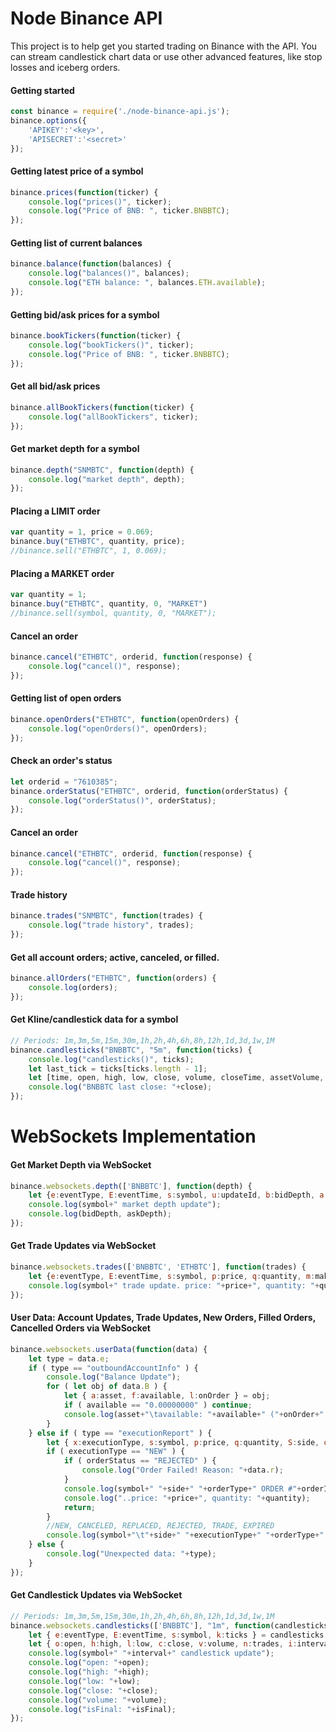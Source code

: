 # Node Binance API
This project is to help get you started trading on Binance with the API. You can stream candlestick chart data or use other advanced features, like stop losses and iceberg orders.

#### Getting started
```javascript
const binance = require('./node-binance-api.js');
binance.options({
	'APIKEY':'<key>',
	'APISECRET':'<secret>'
});
```

#### Getting latest price of a symbol
```javascript
binance.prices(function(ticker) {
	console.log("prices()", ticker);
	console.log("Price of BNB: ", ticker.BNBBTC);
});
```

#### Getting list of current balances
```javascript
binance.balance(function(balances) {
	console.log("balances()", balances);
	console.log("ETH balance: ", balances.ETH.available);
});
```

#### Getting bid/ask prices for a symbol
```javascript
binance.bookTickers(function(ticker) {
	console.log("bookTickers()", ticker);
	console.log("Price of BNB: ", ticker.BNBBTC);
});
```

#### Get all bid/ask prices
```javascript
binance.allBookTickers(function(ticker) {
	console.log("allBookTickers", ticker);
});
```

#### Get market depth for a symbol
```javascript
binance.depth("SNMBTC", function(depth) {
	console.log("market depth", depth);
});
```

#### Placing a LIMIT order
```javascript
var quantity = 1, price = 0.069;
binance.buy("ETHBTC", quantity, price);
//binance.sell("ETHBTC", 1, 0.069);
```

#### Placing a MARKET order
```javascript
var quantity = 1;
binance.buy("ETHBTC", quantity, 0, "MARKET")
//binance.sell(symbol, quantity, 0, "MARKET");
```

#### Cancel an order
```javascript
binance.cancel("ETHBTC", orderid, function(response) {
	console.log("cancel()", response);
});
```

#### Getting list of open orders
```javascript
binance.openOrders("ETHBTC", function(openOrders) {
	console.log("openOrders()", openOrders);
});
```

#### Check an order's status
```javascript
let orderid = "7610385";
binance.orderStatus("ETHBTC", orderid, function(orderStatus) {
	console.log("orderStatus()", orderStatus);
});
```

#### Cancel an order
```javascript
binance.cancel("ETHBTC", orderid, function(response) {
	console.log("cancel()", response);
});
```

#### Trade history
```javascript
binance.trades("SNMBTC", function(trades) {
	console.log("trade history", trades);
});
```

#### Get all account orders; active, canceled, or filled.
```javascript
binance.allOrders("ETHBTC", function(orders) {
	console.log(orders);
});
```

#### Get Kline/candlestick data for a symbol
```javascript
// Periods: 1m,3m,5m,15m,30m,1h,2h,4h,6h,8h,12h,1d,3d,1w,1M
binance.candlesticks("BNBBTC", "5m", function(ticks) {
	console.log("candlesticks()", ticks);
	let last_tick = ticks[ticks.length - 1];
	let [time, open, high, low, close, volume, closeTime, assetVolume, trades, buyBaseVolume, buyAssetVolume, ignored] = last_tick;
	console.log("BNBBTC last close: "+close);
});
```

# WebSockets Implementation

#### Get Market Depth via WebSocket
```javascript
binance.websockets.depth(['BNBBTC'], function(depth) {
	let {e:eventType, E:eventTime, s:symbol, u:updateId, b:bidDepth, a:askDepth} = depth;
	console.log(symbol+" market depth update");
	console.log(bidDepth, askDepth);
});
```

#### Get Trade Updates via WebSocket
```javascript
binance.websockets.trades(['BNBBTC', 'ETHBTC'], function(trades) {
	let {e:eventType, E:eventTime, s:symbol, p:price, q:quantity, m:maker, a:tradeId} = trades;
	console.log(symbol+" trade update. price: "+price+", quantity: "+quantity+", maker: "+maker);
});
```

#### User Data: Account Updates, Trade Updates, New Orders, Filled Orders, Cancelled Orders via WebSocket
```javascript
binance.websockets.userData(function(data) {
	let type = data.e;
	if ( type == "outboundAccountInfo" ) {
		console.log("Balance Update");
		for ( let obj of data.B ) {
			let { a:asset, f:available, l:onOrder } = obj;
			if ( available == "0.00000000" ) continue;
			console.log(asset+"\tavailable: "+available+" ("+onOrder+" on order)");
		}
	} else if ( type == "executionReport" ) {
		let { x:executionType, s:symbol, p:price, q:quantity, S:side, o:orderType, i:orderId, X:orderStatus } = data;
		if ( executionType == "NEW" ) {
			if ( orderStatus == "REJECTED" ) {
				console.log("Order Failed! Reason: "+data.r);
			}
			console.log(symbol+" "+side+" "+orderType+" ORDER #"+orderId+" ("+orderStatus+")");
			console.log("..price: "+price+", quantity: "+quantity);
			return;
		}
		//NEW, CANCELED, REPLACED, REJECTED, TRADE, EXPIRED
		console.log(symbol+"\t"+side+" "+executionType+" "+orderType+" ORDER #"+orderId);
	} else {
		console.log("Unexpected data: "+type);
	}
});
```

#### Get Candlestick Updates via WebSocket
```javascript
// Periods: 1m,3m,5m,15m,30m,1h,2h,4h,6h,8h,12h,1d,3d,1w,1M
binance.websockets.candlesticks(['BNBBTC'], "1m", function(candlesticks) {
	let { e:eventType, E:eventTime, s:symbol, k:ticks } = candlesticks;
	let { o:open, h:high, l:low, c:close, v:volume, n:trades, i:interval, x:isFinal, q:quoteVolume, V:buyVolume, Q:quoteBuyVolume } = ticks;
	console.log(symbol+" "+interval+" candlestick update");
	console.log("open: "+open);
	console.log("high: "+high);
	console.log("low: "+low);
	console.log("close: "+close);
	console.log("volume: "+volume);
	console.log("isFinal: "+isFinal);
});
```

